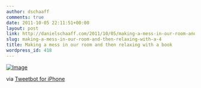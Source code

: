 ```yaml
---
author: dschaaff
comments: true
date: 2011-10-05 22:11:51+00:00
layout: post
link: http://danielschaaff.com/2011/10/05/making-a-mess-in-our-room-and-then-relaxing-with-a-4/
slug: making-a-mess-in-our-room-and-then-relaxing-with-a-4
title: Making a mess in our room and then relaxing with a book
wordpress_id: 418
---
```


[![Image](http://posterous.com/getfile/files.posterous.com/danielschaaff/aaBFkbpjxaxsjwlswwpEmjapxxshlaBhyDFFBEIaClGymypoewtfiEeuDsDj/image.jpg.scaled500.jpg)](http://posterous.com/getfile/files.posterous.com/danielschaaff/aaBFkbpjxaxsjwlswwpEmjapxxshlaBhyDFFBEIaClGymypoewtfiEeuDsDj/image.jpg.scaled1000.jpg)

  

via [Tweetbot for iPhone](http://tapbots.com/tweetbot)
